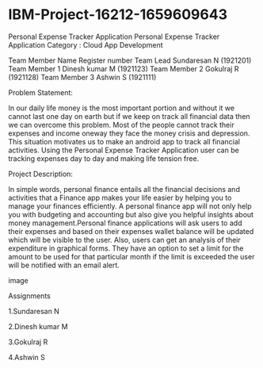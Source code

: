 # IBM-Project-16212-1659609643
Personal Expense Tracker Application
Personal Expense Tracker Application
Category : Cloud App Development

Team Member    	Name	          Register number
Team Lead	     Sundaresan N	       (1921201)
Team Member 1  Dinesh kumar M	     (1921123)
Team Member 2	 Gokulraj R	         (1921128)
Team Member 3	 Ashwin S	           (1921111)

Problem Statement:

In our daily life money is the most important portion and without it we cannot last one day on earth but if we keep on track all financial data then we can overcome this problem. Most of the people cannot track their expenses and income oneway they face the money crisis and depression. This situation motivates us to make an android app to track all financial activities. Using the Personal Expense Tracker Application user can be tracking expenses day to day and making life tension free.

Project Description:

In simple words, personal finance entails all the financial decisions and activities that a Finance app makes your life easier by helping you to manage your finances efficiently. A personal finance app will not only help you with budgeting and accounting but also give you helpful insights about money management.Personal finance applications will ask users to add their expenses and based on their expenses wallet balance will be updated which will be visible to the user. Also, users can get an analysis of their expenditure in graphical forms. They have an option to set a limit for the amount to be used for that particular month if the limit is exceeded the user will be notified with an email alert.

image

Assignments

1.Sundaresan N

2.Dinesh kumar M

3.Gokulraj R

4.Ashwin S
